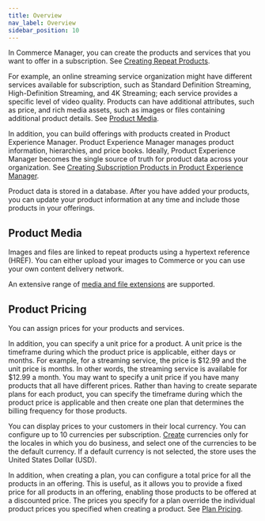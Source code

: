```yaml
---
title: Overview
nav_label: Overview
sidebar_position: 10
---
```


In Commerce Manager, you can create the products and services that you want to offer in a subscription. See [Creating Repeat Products](/docs/commerce-manager/subscriptions/products/creating-products).

For example, an online streaming service organization might have different services available for subscription, such as Standard Definition Streaming, High-Definition Streaming, and 4K Streaming; each service provides a specific level of video quality. Products can have additional attributes, such as price, and rich media assets, such as images or files containing additional product details. See [Product Media](/docs/commerce-manager/subscriptions/products/creating-products).

In addition, you can build offerings with products created in Product Experience Manager. Product Experience Manager manages product information, hierarchies, and price books. Ideally, Product Experience Manager becomes the single source of truth for product data across your organization. See [Creating Subscription Products in Product Experience Manager](/docs/commerce-manager/subscriptions/products/creating-pxm-products).

Product data is stored in a database. After you have added your products, you can update your product information at any time and include those products in your offerings.

## Product Media

Images and files are linked to repeat products using a hypertext reference (HREF). You can either upload your images to Commerce or you can use your own content delivery network. 

An extensive range of [media and file extensions](/docs/pxm/products/product-assets/files-overview) are supported.

## Product Pricing

You can assign prices for your products and services. 

In addition, you can specify a unit price for a product. A unit price is the timeframe during which the product price is applicable, either days or months. For example, for a streaming service, the price is $12.99 and the unit price is months. In other words, the streaming service is available for $12.99 a month. You may want to specify a unit price if you have many products that all have different prices. Rather than having to create separate plans for each product, you can specify the timeframe during which the product price is applicable and then create one plan that determines the billing frequency for those products.

You can display prices to your customers in their local currency. You can configure up to 10 currencies per subscription. [Create](/docs/pxm/currencies/manage-currencies) currencies only for the locales in which you do business, and select one of the currencies to be the default currency. If a default currency is not selected, the store uses the United States Dollar (USD).

In addition, when creating a plan, you can configure a total price for all the products in an offering. This is useful, as it allows you to provide a fixed price for all products in an offering, enabling those products to be offered at a discounted price. The prices you specify for a plan override the individual product prices you specified when creating a product. See [Plan Pricing](/docs/commerce-manager/subscriptions/subscription-plans/managing-subscription-plans-cm).
